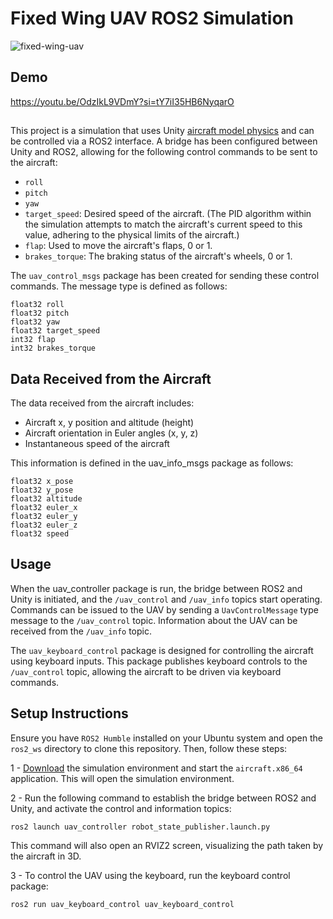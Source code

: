 # Fixed Wing UAV ROS2 Simulation

![fixed-wing-uav](https://github.com/user-attachments/assets/7080bc56-47d4-468c-bce7-c97f91d537e3)

## Demo 

https://youtu.be/OdzIkL9VDmY?si=tY7iI35HB6NyqarO

## 
This project is a simulation that uses Unity [aircraft model physics](https://github.com/gasgiant/Aircraft-Physics) and can be controlled via a ROS2 interface. A bridge has been configured between Unity and ROS2, allowing for the following control commands to be sent to the aircraft:

- `roll`
- `pitch`
- `yaw`
- `target_speed`: Desired speed of the aircraft. (The PID algorithm within the simulation attempts to match the aircraft's current speed to this value, adhering to the physical limits of the aircraft.)
- `flap`: Used to move the aircraft's flaps, 0 or 1.
- `brakes_torque`: The braking status of the aircraft's wheels, 0 or 1.

The `uav_control_msgs` package has been created for sending these control commands. The message type is defined as follows:

```plaintext
float32 roll
float32 pitch
float32 yaw
float32 target_speed
int32 flap
int32 brakes_torque
````

## Data Received from the Aircraft
The data received from the aircraft includes:

- Aircraft x, y position and altitude (height)
- Aircraft orientation in Euler angles (x, y, z)
- Instantaneous speed of the aircraft

This information is defined in the uav_info_msgs package as follows:
```
float32 x_pose
float32 y_pose
float32 altitude
float32 euler_x
float32 euler_y
float32 euler_z
float32 speed
```

## Usage
When the uav_controller package is run, the bridge between ROS2 and Unity is initiated, and the `/uav_control` and `/uav_info` topics start operating. Commands can be issued to the UAV by sending a `UavControlMessage` type message to the `/uav_control` topic. Information about the UAV can be received from the `/uav_info` topic.

The `uav_keyboard_control` package is designed for controlling the aircraft using keyboard inputs. This package publishes keyboard controls to the `/uav_control` topic, allowing the aircraft to be driven via keyboard commands.

## Setup Instructions
Ensure you have `ROS2 Humble` installed on your Ubuntu system and open the `ros2_ws` directory to clone this repository. Then, follow these steps:

1 - [Download](https://drive.google.com/drive/folders/1Vs01aubhgjO15QiIdTZjCxT2dU8q7iDB?usp=sharing) the simulation environment and start the `aircraft.x86_64` application. This will open the simulation environment.



2 - Run the following command to establish the bridge between ROS2 and Unity, and activate the control and information topics:

`ros2 launch uav_controller robot_state_publisher.launch.py`

This command will also open an RVIZ2 screen, visualizing the path taken by the aircraft in 3D.

3 - To control the UAV using the keyboard, run the keyboard control package:

`ros2 run uav_keyboard_control uav_keyboard_control`
